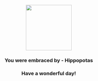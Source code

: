 <p align="center">
    <img src="https://raw.githubusercontent.com/PokeAPI/sprites/master/sprites/pokemon/449.png" width="150" height="150">
</p>
<h3 align="center">You were embraced by - <b>Hippopotas</b></h3>
<h3 align="center">Have a wonderful day!</h3>
